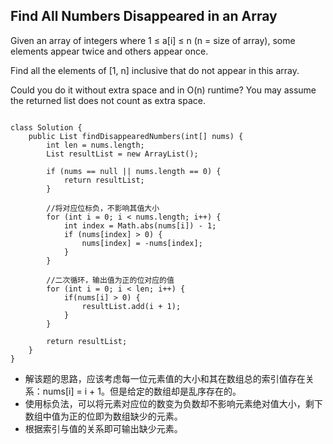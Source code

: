 ## Find All Numbers Disappeared in an Array

Given an array of integers where 1 ≤ a[i] ≤ n (n = size of array), some elements appear twice and others appear once.

Find all the elements of [1, n] inclusive that do not appear in this array.

Could you do it without extra space and in O(n) runtime? You may assume the returned list does not count as extra space.

<pre><code>
class Solution {
    public List<Integer> findDisappearedNumbers(int[] nums) {
        int len = nums.length;
        List<Integer> resultList = new ArrayList<Integer>();
        
        if (nums == null || nums.length == 0) {
            return resultList;
        }
        
        //将对应位标负，不影响其值大小
        for (int i = 0; i < nums.length; i++) {
            int index = Math.abs(nums[i]) - 1;
            if (nums[index] > 0) {
                nums[index] = -nums[index];
            }
        }
        
        //二次循环，输出值为正的位对应的值
        for (int i = 0; i < len; i++) {
            if(nums[i] > 0) {
                resultList.add(i + 1);
            }
        }
        
        return resultList;
    }
}
</code></pre>

* 解该题的思路，应该考虑每一位元素值的大小和其在数组总的索引值存在关系：nums[i] = i + 1。但是给定的数组却是乱序存在的。
* 使用标负法，可以将元素对应位的数变为负数却不影响元素绝对值大小，剩下数组中值为正的位即为数组缺少的元素。
* 根据索引与值的关系即可输出缺少元素。